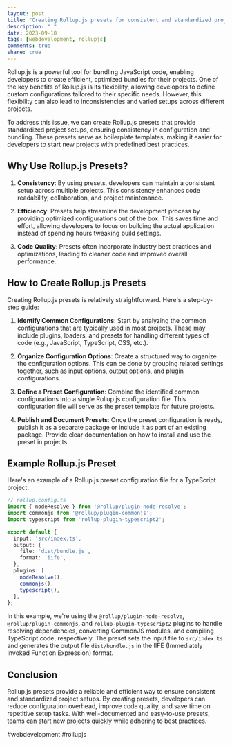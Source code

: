 ```yaml
---
layout: post
title: "Creating Rollup.js presets for consistent and standardized project setups"
description: " "
date: 2023-09-18
tags: [webdevelopment, rollupjs]
comments: true
share: true
---
```


Rollup.js is a powerful tool for bundling JavaScript code, enabling developers to create efficient, optimized bundles for their projects. One of the key benefits of Rollup.js is its flexibility, allowing developers to define custom configurations tailored to their specific needs. However, this flexibility can also lead to inconsistencies and varied setups across different projects.

To address this issue, we can create Rollup.js presets that provide standardized project setups, ensuring consistency in configuration and bundling. These presets serve as boilerplate templates, making it easier for developers to start new projects with predefined best practices.

## Why Use Rollup.js Presets?

1. **Consistency**: By using presets, developers can maintain a consistent setup across multiple projects. This consistency enhances code readability, collaboration, and project maintenance.

2. **Efficiency**: Presets help streamline the development process by providing optimized configurations out of the box. This saves time and effort, allowing developers to focus on building the actual application instead of spending hours tweaking build settings.

3. **Code Quality**: Presets often incorporate industry best practices and optimizations, leading to cleaner code and improved overall performance.

## How to Create Rollup.js Presets

Creating Rollup.js presets is relatively straightforward. Here's a step-by-step guide:

1. **Identify Common Configurations**: Start by analyzing the common configurations that are typically used in most projects. These may include plugins, loaders, and presets for handling different types of code (e.g., JavaScript, TypeScript, CSS, etc.).

2. **Organize Configuration Options**: Create a structured way to organize the configuration options. This can be done by grouping related settings together, such as input options, output options, and plugin configurations.

3. **Define a Preset Configuration**: Combine the identified common configurations into a single Rollup.js configuration file. This configuration file will serve as the preset template for future projects.

4. **Publish and Document Presets**: Once the preset configuration is ready, publish it as a separate package or include it as part of an existing package. Provide clear documentation on how to install and use the preset in projects.

## Example Rollup.js Preset

Here's an example of a Rollup.js preset configuration file for a TypeScript project:

```typescript
// rollup.config.ts
import { nodeResolve } from '@rollup/plugin-node-resolve';
import commonjs from '@rollup/plugin-commonjs';
import typescript from 'rollup-plugin-typescript2';

export default {
  input: 'src/index.ts',
  output: {
    file: 'dist/bundle.js',
    format: 'iife',
  },
  plugins: [
    nodeResolve(),
    commonjs(),
    typescript(),
  ],
};
```

In this example, we're using the `@rollup/plugin-node-resolve`, `@rollup/plugin-commonjs`, and `rollup-plugin-typescript2` plugins to handle resolving dependencies, converting CommonJS modules, and compiling TypeScript code, respectively. The preset sets the input file to `src/index.ts` and generates the output file `dist/bundle.js` in the IIFE (Immediately Invoked Function Expression) format.

## Conclusion

Rollup.js presets provide a reliable and efficient way to ensure consistent and standardized project setups. By creating presets, developers can reduce configuration overhead, improve code quality, and save time on repetitive setup tasks. With well-documented and easy-to-use presets, teams can start new projects quickly while adhering to best practices.

#webdevelopment #rollupjs